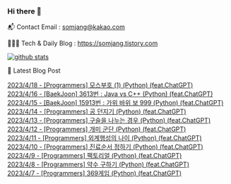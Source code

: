 ### Hi there 👋

📬  Contact Email : somjang@kakao.com

👨🏻‍💻  Tech & Daily Blog : https://somjang.tistory.com

[![github stats](https://github-readme-stats.vercel.app/api?username=SOMJANG&show_icons=true&hide_border=False)](https://somjang.tistory.com)

🤩 Latest Blog Post

[2023/4/18 - [Programmers] 모스부호 (1) (Python) (feat.ChatGPT)](https://somjang.tistory.com/entry/Programmers-%EB%AA%A8%EC%8A%A4%EB%B6%80%ED%98%B8-1-Python-featChatGPT) <br>
[2023/4/16 - [BaekJoon] 3613번 : Java vs C++ (Python) (feat.ChatGPT)](https://somjang.tistory.com/entry/BaekJoon-3613%EB%B2%88-Java-vs-C-Python-featChatGPT) <br>
[2023/4/15 - [BaekJoon] 15913번 : 가위 바위 보 999 (Python) (feat.ChatGPT)](https://somjang.tistory.com/entry/BaekJoon-15913%EB%B2%88-%EA%B0%80%EC%9C%84-%EB%B0%94%EC%9C%84-%EB%B3%B4-999-Python-featChatGPT) <br>
[2023/4/14 - [Programmers] 공 던지기 (Python) (feat.ChatGPT)](https://somjang.tistory.com/entry/Programmers-%EA%B3%B5-%EB%8D%98%EC%A7%80%EA%B8%B0-Python-featChatGPT) <br>
[2023/4/13 - [Programmers] 구슬을 나누는 경우 (Python) (feat.ChatGPT)](https://somjang.tistory.com/entry/Programmers-%EA%B5%AC%EC%8A%AC%EC%9D%84-%EB%82%98%EB%88%84%EB%8A%94-%EA%B2%BD%EC%9A%B0-Python-feat-ChatGPT) <br>
[2023/4/12 - [Programmers] 개미 군단 (Python) (feat.ChatGPT)](https://somjang.tistory.com/entry/Programmers-%EA%B0%9C%EB%AF%B8-%EA%B5%B0%EB%8B%A8-Python-feat-ChatGPT) <br>
[2023/4/11 - [Programmers] 외계행성의 나이 (Python) (feat.ChatGPT)](https://somjang.tistory.com/entry/Programmers-%EC%99%B8%EA%B3%84%ED%96%89%EC%84%B1%EC%9D%98-%EB%82%98%EC%9D%B4-Python-feat-ChatGPT) <br>
[2023/4/10 - [Programmers] 진료순서 정하기 (Python) (feat.ChatGPT)](https://somjang.tistory.com/entry/Programmers-%EC%A7%84%EB%A3%8C%EC%88%9C%EC%84%9C-%EC%A0%95%ED%95%98%EA%B8%B0-Python-featChatGPT) <br>
[2023/4/9 - [Programmers] 팩토리얼 (Python) (feat.ChatGPT)](https://somjang.tistory.com/entry/Programmers-%ED%8C%A9%ED%86%A0%EB%A6%AC%EC%96%BC-Python-featChatGPT) <br>
[2023/4/8 - [Programmers] 약수 구하기 (Python) (feat.ChatGPT)](https://somjang.tistory.com/entry/Programmers-%EC%95%BD%EC%88%98-%EA%B5%AC%ED%95%98%EA%B8%B0-Python-feat-ChatGPT) <br>
[2023/4/7 - [Programmers] 369게임 (Python) (feat.ChatGPT)](https://somjang.tistory.com/entry/Programmers-369%EA%B2%8C%EC%9E%84-Python-featChatGPT) <br>
